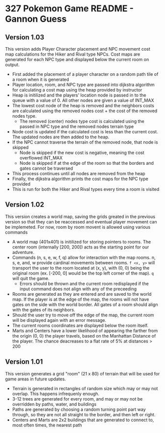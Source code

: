# 327 Pokemon Game README - Gannon Guess

## Version 1.03
This version adds Player Character placement and NPC movement cost map calculations for the Hiker and Rival type NPCs. Cost
maps are generated for each NPC type and displayed below the current room on output.
- First added the placement of a player character on a random path tile of a room when it is generated
- Player location, room, and NPC type are passed into dijkstra algorithm for calculating a cost map using the heap provided by instructor
- Heap is initilized and the players' location node is passed in to the queue with a value of 0. All other nodes are given a value of INT_MAX
- The lowest cost node of the heap is removed and the neighbors costs are calculated using the removed nodes cost + the cost of the removed nodes type.
   - The removed (center) nodes type cost is calculated using the passed in NPC type and the removed nodes terrain type
- Node cost is updated if the calculated cost is less than the current cost. The updated nodes are then added to the heap.
- If the NPC cannot traverse the terrain of the removed node, that node is skipped
   - Node is skipped if the new cost is negative, meaning the cost overflowed INT_MAX
   - Node is skipped if at the edge of the room so that the borders and gates cannot be traversed
- This process continues until all nodes are removed from the heap
- Finally, the dijkstra algorithm prints the cost maps for the NPC type provided
- This is run for both the Hiker and Rival types every time a room is visited

## Version 1.02
This version creates a world map, saving the grids greated in the previous version so that they can be reaccessed 
and eventual player movement can be implemeted. For now, room by room movent is allowed using various commands
- A world map (401x401) is initilized for storing pointers to rooms. The center room (internally [200, 200]) acts as the starting
  point for our adventure.
- Commands (n, s, e, w, f, q) allow for interaction with the map rooms. n, s, e, and, w provide cardinal movements
  between rooms. `f <x, y>` will transport the user to the room located at (x, y), with (0, 0) being the original room (ex. [-200, 0] would be the top left corner of the map). `q` will quit the game.
   - Errors should be thrown and the current room redisplayed if the input command does not align with any of the preceeding
- Rooms are generated as they are entered and are saved to the world map. If the player is at the edge of the map, the rooms will
  not have gates on the side with the world border. All gates of a room should align with the gates of its neighbors.
- Should the user try to move off the edge of the map, the current room will be displayed again with an error message.
- The current rooms coordinates are displayed below the room itself.
- Marts and Centers have a lower likelihood of appearing the farther from the origin (0, 0) the player travels, based on the 
  Manhattan Distance of the player. The chance deacreases to a flat rate of 5% at distances > 200

## Version 1.01
This version generates a grid "room" (21 x 80) of terrain that will be used for game areas
in future updates.
- Terrain is generated in rectangles of random size which may or may not overlap. This happens infrequenly
enough.
- 3-12 trees are generated for every room, and may or may not be overridden by paths, water, and buildings
- Paths are generated by choosing a random turning point part way through, so they are not all straight to the border, and then left or right.
- Centers and Marts are 2x2 buildings that are generated to connect to, most often times, the nearest path